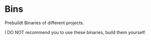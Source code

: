 # Bins
Prebuildt Binaries of different projects. 

I DO NOT recommend you to use these binaries, build them yourself.
